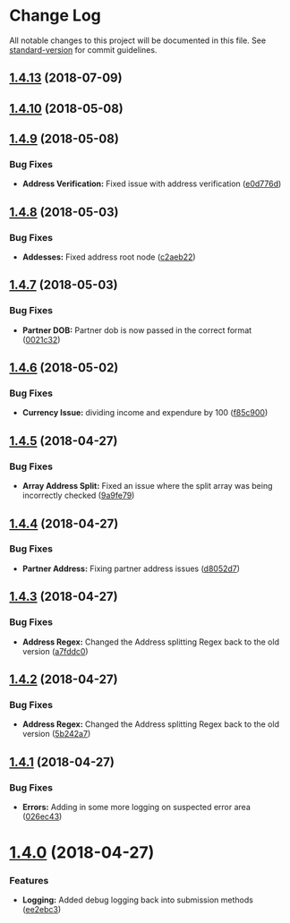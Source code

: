 # Change Log

All notable changes to this project will be documented in this file. See [standard-version](https://github.com/conventional-changelog/standard-version) for commit guidelines.

<a name="1.4.13"></a>
## [1.4.13](https://github.com/DebtPanel/partner-link/compare/v1.4.10...v1.4.13) (2018-07-09)



<a name="1.4.10"></a>
## [1.4.10](https://github.com/DebtPanel/partner-link/compare/v1.4.9...v1.4.10) (2018-05-08)



<a name="1.4.9"></a>
## [1.4.9](https://github.com/DebtPanel/partner-link/compare/v1.4.8...v1.4.9) (2018-05-08)


### Bug Fixes

* **Address Verification:** Fixed issue with address verification ([e0d776d](https://github.com/DebtPanel/partner-link/commit/e0d776d))



<a name="1.4.8"></a>
## [1.4.8](https://github.com/DebtPanel/partner-link/compare/v1.4.7...v1.4.8) (2018-05-03)


### Bug Fixes

* **Addesses:** Fixed address root node ([c2aeb22](https://github.com/DebtPanel/partner-link/commit/c2aeb22))



<a name="1.4.7"></a>
## [1.4.7](https://github.com/DebtPanel/partner-link/compare/v1.4.6...v1.4.7) (2018-05-03)


### Bug Fixes

* **Partner DOB:** Partner dob is now passed in the correct format ([0021c32](https://github.com/DebtPanel/partner-link/commit/0021c32))



<a name="1.4.6"></a>
## [1.4.6](https://github.com/DebtPanel/partner-link/compare/v1.4.5...v1.4.6) (2018-05-02)


### Bug Fixes

* **Currency Issue:** dividing income and expendure by 100 ([f85c900](https://github.com/DebtPanel/partner-link/commit/f85c900))



<a name="1.4.5"></a>
## [1.4.5](https://github.com/DebtPanel/partner-link/compare/v1.4.4...v1.4.5) (2018-04-27)


### Bug Fixes

* **Array Address Split:** Fixed an issue where the split array was being incorrectly checked ([9a9fe79](https://github.com/DebtPanel/partner-link/commit/9a9fe79))



<a name="1.4.4"></a>
## [1.4.4](https://github.com/DebtPanel/partner-link/compare/v1.4.3...v1.4.4) (2018-04-27)


### Bug Fixes

* **Partner Address:** Fixing partner address issues ([d8052d7](https://github.com/DebtPanel/partner-link/commit/d8052d7))



<a name="1.4.3"></a>
## [1.4.3](https://github.com/DebtPanel/partner-link/compare/v1.4.2...v1.4.3) (2018-04-27)


### Bug Fixes

* **Address Regex:** Changed the Address splitting Regex back to the old version ([a7fddc0](https://github.com/DebtPanel/partner-link/commit/a7fddc0))



<a name="1.4.2"></a>
## [1.4.2](https://github.com/DebtPanel/partner-link/compare/v1.4.1...v1.4.2) (2018-04-27)


### Bug Fixes

* **Address Regex:** Changed the Address splitting Regex back to the old version ([5b242a7](https://github.com/DebtPanel/partner-link/commit/5b242a7))



<a name="1.4.1"></a>
## [1.4.1](https://github.com/DebtPanel/partner-link/compare/v1.4.0...v1.4.1) (2018-04-27)


### Bug Fixes

* **Errors:** Adding in some more logging on suspected error area ([026ec43](https://github.com/DebtPanel/partner-link/commit/026ec43))



<a name="1.4.0"></a>
# [1.4.0](https://github.com/DebtPanel/partner-link/compare/v1.0.0...v1.4.0) (2018-04-27)


### Features

* **Logging:** Added debug logging back into submission methods ([ee2ebc3](https://github.com/DebtPanel/partner-link/commit/ee2ebc3))

